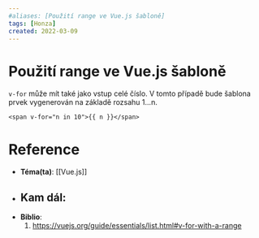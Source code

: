 ```yaml
---
#aliases: [Použití range ve Vue.js šabloně]
tags: [Honza]
created: 2022-03-09
---
```


# Použití range ve Vue.js šabloně
`v-for` může mít také jako vstup celé číslo. 
V tomto případě bude šablona prvek vygenerován na základě rozsahu 1...n.

```vue
<span v-for="n in 10">{{ n }}</span>
```

# Reference
- **Téma(ta)**: [[Vue.js]]
- **Kam dál**: 
	- 
- **Biblio**:
	1. https://vuejs.org/guide/essentials/list.html#v-for-with-a-range
